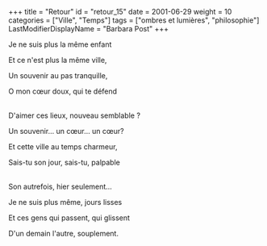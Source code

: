 +++
title = "Retour"
id = "retour_15"
date = 2001-06-29
weight = 10
categories = ["Ville", "Temps"]
tags = ["ombres et lumières", "philosophie"]
LastModifierDisplayName = "Barbara Post"
+++

Je ne suis plus la même enfant

Et ce n'est plus la même ville,

Un souvenir au pas tranquille,

O mon cœur doux, qui te défend

 \
D'aimer ces lieux, nouveau semblable ?

Un souvenir… un cœur… un cœur?

Et cette ville au temps charmeur,

Sais-tu son jour, sais-tu, palpable

 \
Son autrefois, hier seulement…

Je ne suis plus même, jours lisses

Et ces gens qui passent, qui glissent

D'un demain l'autre, souplement.
